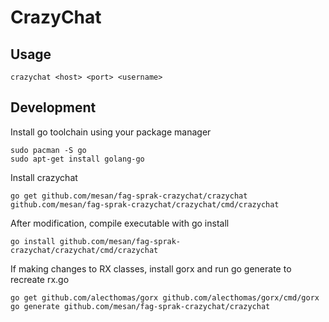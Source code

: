 CrazyChat
=========

Usage
-----

    crazychat <host> <port> <username>

Development
-----
Install go toolchain using your package manager

    sudo pacman -S go
    sudo apt-get install golang-go

Install crazychat

    go get github.com/mesan/fag-sprak-crazychat/crazychat github.com/mesan/fag-sprak-crazychat/crazychat/cmd/crazychat

After modification, compile executable with go install

    go install github.com/mesan/fag-sprak-crazychat/crazychat/cmd/crazychat

If making changes to RX classes, install gorx and run go generate to recreate rx.go

    go get github.com/alecthomas/gorx github.com/alecthomas/gorx/cmd/gorx
    go generate github.com/mesan/fag-sprak-crazychat/crazychat
